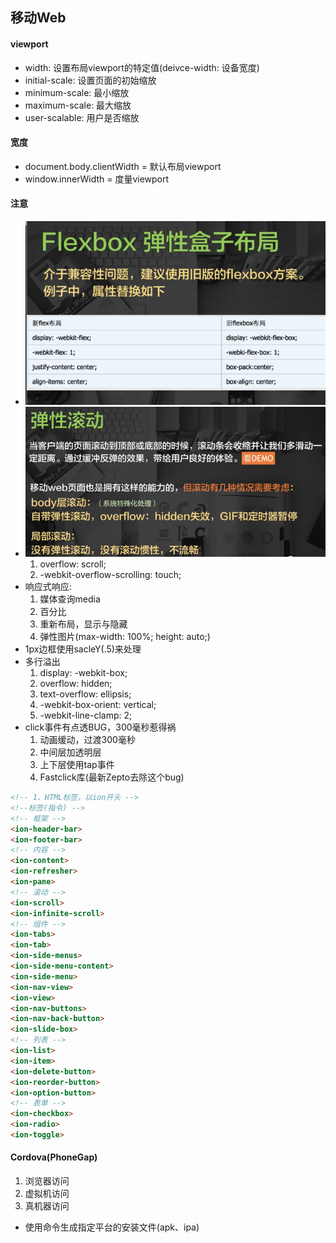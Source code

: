 ## 移动Web

#### viewport
* width: 设置布局viewport的特定值(deivce-width: 设备宽度)
* initial-scale: 设置页面的初始缩放
* minimum-scale: 最小缩放
* maximum-scale: 最大缩放
* user-scalable: 用户是否缩放

#### 宽度
* document.body.clientWidth = 默认布局viewport
* window.innerWidth = 度量viewport

#### 注意
* ![flexbox兼容问题](images/flex.png "flexbox兼容问题")
* ![弹性滚动BUG](images/roll.png "弹性滚动BUG")
    1. overflow: scroll;
    2. -webkit-overflow-scrolling: touch;
* 响应式响应: 
    1. 媒体查询media
    2. 百分比
    4. 重新布局，显示与隐藏
    3. 弹性图片(max-width: 100%; height: auto;)
* 1px边框使用sacleY(.5)来处理
* 多行溢出
    1. display: -webkit-box;
    2. overflow: hidden;
    3. text-overflow: ellipsis;
    4. -webkit-box-orient: vertical;
    5. -webkit-line-clamp: 2;
* click事件有点透BUG，300毫秒惹得祸
    1. 动画缓动，过渡300毫秒
    2. 中间层加透明层
    3. 上下层使用tap事件
    4. Fastclick库(最新Zepto去除这个bug)


```html
<!-- 1、HTML标签，以ion开头 -->
<!--标签(指令) -->
<!-- 框架 -->
<ion-header-bar>
<ion-footer-bar>
<!-- 内容 -->
<ion-content>
<ion-refresher>
<ion-pane>
<!-- 滚动 -->
<ion-scroll>
<ion-infinite-scroll>
<!-- 组件 -->
<ion-tabs>
<ion-tab>
<ion-side-menus>
<ion-side-menu-content>
<ion-side-menu>
<ion-nav-view>
<ion-view>
<ion-nav-buttons>
<ion-nav-back-button>
<ion-slide-box>
<!-- 列表 -->
<ion-list>
<ion-item>
<ion-delete-button>
<ion-reorder-button>
<ion-option-button>
<!-- 表单 -->
<ion-checkbox>
<ion-radio>
<ion-toggle>
```

#### Cordova(PhoneGap)
1. 浏览器访问
2. 虚拟机访问
3. 真机器访问

* 使用命令生成指定平台的安装文件(apk、ipa)
